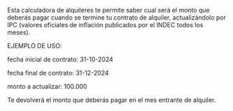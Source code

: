 Esta calculadora de alquileres te permite saber cual será el monto que deberás pagar cuando se termine tu contrato de alquiler, actualizándolo por IPC (valores oficiales de inflación publicados por el INDEC todos los meses).

EJEMPLO DE USO:

fecha inicial de contrato: 31-10-2024

fecha final de contrato: 31-12-2024

monto a actualizar: 100.000

Te devolverá el monto que deberás pagar en el mes entrante de alquiler.